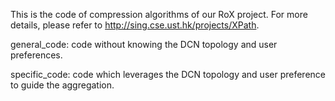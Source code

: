 This is the code of compression algorithms of our RoX project. For more details, please refer to http://sing.cse.ust.hk/projects/XPath. 

general_code: code without knowing the DCN topology and user preferences.

specific_code: code which leverages the DCN topology and user preference to guide the aggregation.
